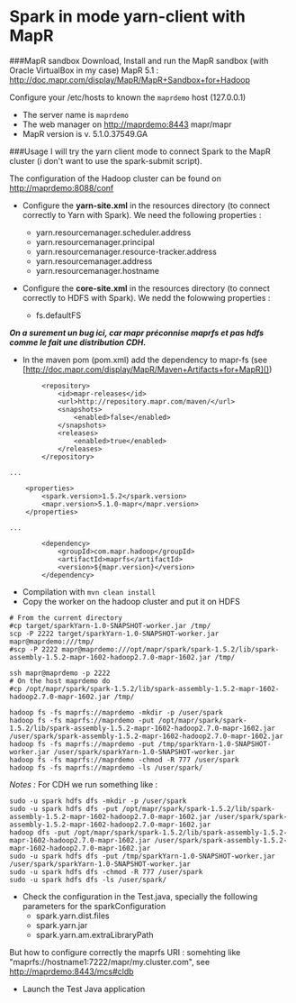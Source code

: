 # Spark in mode yarn-client with MapR



###MapR sandbox
Download, Install and run the MapR sandbox (with Oracle VirtualBox in my case) MapR 5.1 : http://doc.mapr.com/display/MapR/MapR+Sandbox+for+Hadoop

Configure your /etc/hosts to known the ``maprdemo`` host (127.0.0.1)
* The server name is ``maprdemo``
* The web manager on [http://maprdemo:8443]() mapr/mapr
* MapR version is v. 5.1.0.37549.GA

###Usage
I will try the yarn client mode to connect Spark to the MapR cluster (i don't want to use the spark-submit script).

The configuration of the Hadoop cluster can be found on [http://maprdemo:8088/conf]()

* Configure the **yarn-site.xml** in the resources directory (to connect correctly to Yarn with Spark).
We need the following properties :
  * yarn.resourcemanager.scheduler.address
  * yarn.resourcemanager.principal
  * yarn.resourcemanager.resource-tracker.address
  * yarn.resourcemanager.address
  * yarn.resourcemanager.hostname

* Configure the **core-site.xml** in the resources directory (to connect correctly to HDFS with Spark). We nedd the folowwing properties :
  * fs.defaultFS

**_On a surement un bug ici, car mapr préconnise maprfs et pas hdfs comme le fait une distribution CDH._**

* In the maven pom (pom.xml) add the dependency to mapr-fs (see [http://doc.mapr.com/display/MapR/Maven+Artifacts+for+MapR]())
```
        <repository>
            <id>mapr-releases</id>
            <url>http://repository.mapr.com/maven/</url>
            <snapshots>
                <enabled>false</enabled>
            </snapshots>
            <releases>
                <enabled>true</enabled>
            </releases>
        </repository>

...

    <properties>
        <spark.version>1.5.2</spark.version>
        <mapr.version>5.1.0-mapr</mapr.version>
    </properties>

...

        <dependency>
            <groupId>com.mapr.hadoop</groupId>
            <artifactId>maprfs</artifactId>
            <version>${mapr.version}</version>
        </dependency>
```

* Compilation with ```mvn clean install```
* Copy the worker on the hadoop cluster and put it on HDFS
```
# From the current directory
#cp target/sparkYarn-1.0-SNAPSHOT-worker.jar /tmp/
scp -P 2222 target/sparkYarn-1.0-SNAPSHOT-worker.jar mapr@maprdemo:///tmp/
#scp -P 2222 mapr@maprdemo:///opt/mapr/spark/spark-1.5.2/lib/spark-assembly-1.5.2-mapr-1602-hadoop2.7.0-mapr-1602.jar /tmp/

ssh mapr@maprdemo -p 2222
# On the host maprdemo do
#cp /opt/mapr/spark/spark-1.5.2/lib/spark-assembly-1.5.2-mapr-1602-hadoop2.7.0-mapr-1602.jar /tmp/

hadoop fs -fs maprfs://maprdemo -mkdir -p /user/spark
hadoop fs -fs maprfs://maprdemo -put /opt/mapr/spark/spark-1.5.2/lib/spark-assembly-1.5.2-mapr-1602-hadoop2.7.0-mapr-1602.jar /user/spark/spark-assembly-1.5.2-mapr-1602-hadoop2.7.0-mapr-1602.jar
hadoop fs -fs maprfs://maprdemo -put /tmp/sparkYarn-1.0-SNAPSHOT-worker.jar /user/spark/sparkYarn-1.0-SNAPSHOT-worker.jar
hadoop fs -fs maprfs://maprdemo -chmod -R 777 /user/spark
hadoop fs -fs maprfs://maprdemo -ls /user/spark/
```

_Notes :_ For CDH we run something like :
```
sudo -u spark hdfs dfs -mkdir -p /user/spark
sudo -u spark hdfs dfs -put /opt/mapr/spark/spark-1.5.2/lib/spark-assembly-1.5.2-mapr-1602-hadoop2.7.0-mapr-1602.jar /user/spark/spark-assembly-1.5.2-mapr-1602-hadoop2.7.0-mapr-1602.jar
hadoop dfs -put /opt/mapr/spark/spark-1.5.2/lib/spark-assembly-1.5.2-mapr-1602-hadoop2.7.0-mapr-1602.jar /user/spark/spark-assembly-1.5.2-mapr-1602-hadoop2.7.0-mapr-1602.jar
sudo -u spark hdfs dfs -put /tmp/sparkYarn-1.0-SNAPSHOT-worker.jar /user/spark/sparkYarn-1.0-SNAPSHOT-worker.jar
sudo -u spark hdfs dfs -chmod -R 777 /user/spark
sudo -u spark hdfs dfs -ls /user/spark/
```

* Check the configuration in the Test.java, specially the following parameters for the sparkConfiguration
  * spark.yarn.dist.files
  * spark.yarn.jar
  * spark.yarn.am.extraLibraryPath

But how to configure correctly the maprfs URI : somehting like "maprfs://hostname1:7222/mapr/my.cluster.com", see [http://maprdemo:8443/mcs#cldb]()

* Launch the Test Java application





